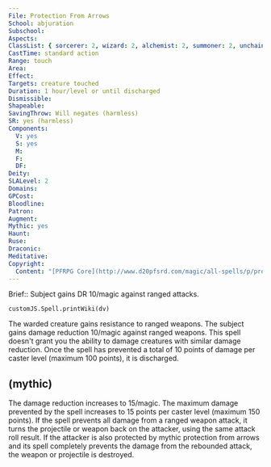 ```yaml
---
File: Protection From Arrows
School: abjuration
Subschool: 
Aspects: 
ClassList: { sorcerer: 2, wizard: 2, alchemist: 2, summoner: 2, unchained summoner: 2, bloodrager: 2, psychic: 2, spiritualist: 2 }
CastTime: standard action
Range: touch
Area: 
Effect: 
Targets: creature touched
Duration: 1 hour/level or until discharged
Dismissible: 
Shapeable: 
SavingThrow: Will negates (harmless)
SR: yes (harmless)
Components:
  V: yes
  S: yes
  M: 
  F: 
  DF: 
Deity: 
SLALevel: 2
Domains: 
GPCost: 
Bloodline: 
Patron: 
Augment: 
Mythic: yes
Haunt: 
Ruse: 
Draconic: 
Meditative: 
Copyright:
  Content: "[PFRPG Core](http://www.d20pfsrd.com/magic/all-spells/p/protection-from-arrows)"
---
```

Brief:: Subject gains DR 10/magic against ranged attacks.

```dataviewjs
customJS.Spell.printWiki(dv)
```

The warded creature gains resistance to ranged weapons.  The subject gains damage reduction 10/magic against ranged weapons. This spell doesn't grant you the ability to damage creatures with similar damage reduction. Once the spell has prevented a total of 10 points of damage per caster level (maximum 100 points), it is discharged.


## (mythic)

The damage reduction increases to 15/magic. The maximum damage prevented by the spell increases to 15 points per caster level (maximum 150 points). If the spell prevents all damage from a ranged weapon attack, it turns the projectile or weapon back on the attacker, using the same attack roll result. If the attacker is also protected by mythic protection from arrows and its spell completely prevents the damage from the rebounded attack, the weapon or projectile is destroyed.
